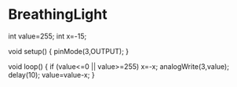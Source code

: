 # BreathingLight

int value=255; int x=-15;

void setup() { pinMode(3,OUTPUT); }

void loop() { if (value<=0 || value>=255) x=-x; analogWrite(3,value); delay(10); value=value-x; }


